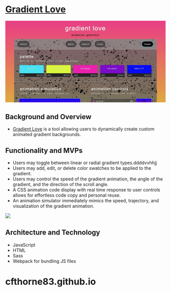 # [Gradient Love](https://cfthorne83.github.io/gradient-love/)
<img src="assets/readme.jpeg" width="800"/>


## Background and Overview
- [Gradient Love](https://cfthorne83.github.io/gradient-love/) is a tool allowing users to dynamically create custom animated gradient backgrounds.

## Functionality and MVPs
- Users may toggle between linear or radial gradient types.ddddvvhhjj
- Users may add, edit, or delete color swatches to be applied to the gradient.
- Users may control the speed of the gradient animation, the angle of the gradient, and the direction of the scroll angle.
- A CSS animation code display with real time response to user controls allows for effortless code copy and personal reuse.
- An animation simulator immediately mimics the speed, trajectory, and visualization of the gradient animation.  

<img src="assets/js.gif" width="500" />

## Architecture and Technology
- JavaScript
- HTML
- Sass
- Webpack for bundling JS files

# cfthorne83.github.io
